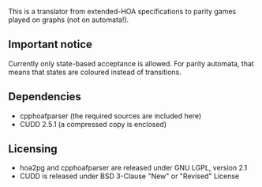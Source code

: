 This is a translator from extended-HOA specifications to parity games
played on graphs (not on automata!).

## Important notice
Currently only state-based acceptance is allowed. For parity automata, that
means that states are coloured instead of transitions.

## Dependencies
* cpphoafparser (the required sources are included here)
* CUDD 2.5.1 (a compressed copy is enclosed)

## Licensing
* hoa2pg and cpphoafparser are released under GNU LGPL, version 2.1
* CUDD is released under BSD 3-Clause "New" or "Revised" License
